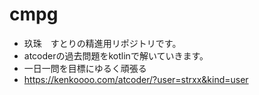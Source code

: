 # cmpg
- 玖珠　すとりの精進用リポジトリです。
- atcoderの過去問題をkotlinで解いていきます。
- 一日一問を目標にゆるく頑張る
- https://kenkoooo.com/atcoder/?user=strxx&kind=user

